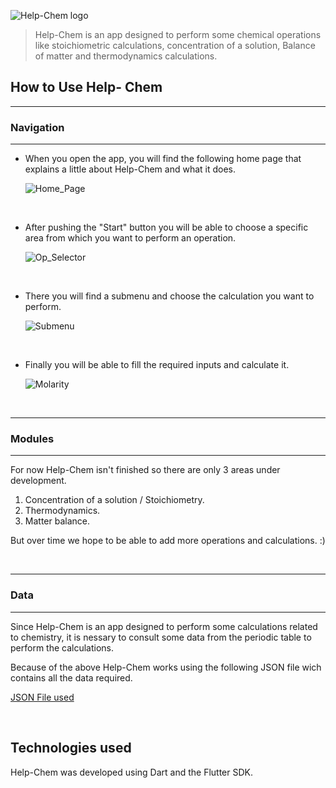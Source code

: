 
![Help-Chem logo](https://raw.githubusercontent.com/JuanBeltranG/ResourcesJBG/master/Help-Chem/Help-Chem-logo.png)

> Help-Chem is an app designed to perform some chemical operations like stoichiometric calculations, concentration of a solution,  Balance of matter and thermodynamics calculations.


## How to Use Help- Chem

---
### Navigation
---

* When you open the app, you will find the following home page that explains a little about Help-Chem and what it does.



    ![Home_Page](https://raw.githubusercontent.com/JuanBeltranG/ResourcesJBG/master/Help-Chem/Home_page.png)

<br/>

* After pushing the "Start" button you will be able to choose a specific area from which you want to perform an operation.


    ![Op_Selector](https://raw.githubusercontent.com/JuanBeltranG/ResourcesJBG/master/Help-Chem/Op_Selector.jpg)

<br/>

* There you will find a submenu and choose the calculation you want to perform.


    ![Submenu](https://raw.githubusercontent.com/JuanBeltranG/ResourcesJBG/master/Help-Chem/SubMenu_stoichiometry.png)


<br/>

* Finally you will be able to fill the required inputs and calculate it. 


    ![Molarity](https://raw.githubusercontent.com/JuanBeltranG/ResourcesJBG/master/Help-Chem/Molarity_calc.png)

<br/>

---
### Modules
---

For now Help-Chem isn't finished so there are only 3 areas under development.

1. Concentration of a solution / Stoichiometry. 
1. Thermodynamics.
1. Matter balance.

But over time we hope to be able to add more operations and calculations. :\)

<br/>

---
### Data
---

Since Help-Chem is an app designed to perform some calculations related to chemistry, it is nessary to consult some data from the periodic table to perform the calculations.

Because of the above Help-Chem works using the following JSON file wich contains all the data required. 

[JSON File used](https://github.com/neelpatel05/periodic-table-api-go/blob/master/data.json)




<br/>


## Technologies used

Help-Chem was developed using Dart and the Flutter SDK.